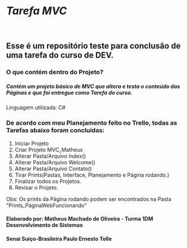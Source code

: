 # _Tarefa MVC_
&nbsp;
## Esse é um repositório teste para conclusão de uma tarefa do curso de DEV.
### O que contém dentro do Projeto?
##### Contém um projeto básico de MVC que altera e testa o conteúdo das Páginas e que foi entregue como Tarefa do curso.    
Linguagem utilizada: C#   
### De acordo com meu Planejamento feito no Trello, todas as Tarefas abaixo foram concluídas:
1. Iniciar Projeto
2. Criar Projeto MVC_Matheus
3. Alterar Pasta/Arquivo Index()
4. Alterar Pasta/Arquivo Welcome()
5. Alterar Pasta/Arquivo Contato()
6. Tirar Prints(Pastas, Interface, Planejamento e Página rodando.)
7. Finalizar todos os Projetos.
8. Revisar o Projeto.

Obs: Os prints da Página rodando podem ser encontrados na Pasta "Prints_PáginaWebFuncionando"


#### Elaborado por: Matheus Machado de Oliveira - Turma 1DM Desenvolvimento de Sistemas
#### Senai Suiço-Brasileira Paulo Ernesto Tolle
